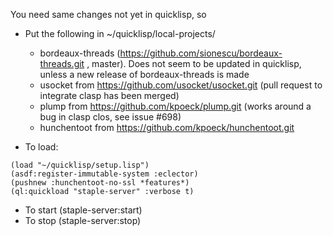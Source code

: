 You need same changes not yet in quicklisp, so
* Put the following in ~/quicklisp/local-projects/
  * bordeaux-threads (https://github.com/sionescu/bordeaux-threads.git , master). Does not seem to be updated in quicklisp, unless a new release of bordeaux-threads is made
  * usocket from https://github.com/usocket/usocket.git (pull request to integrate clasp has been merged)
  * plump from https://github.com/kpoeck/plump.git (works around a bug in clasp clos, see issue #698)
  * hunchentoot from https://github.com/kpoeck/hunchentoot.git

* To load:
```LISP
(load "~/quicklisp/setup.lisp")
(asdf:register-immutable-system :eclector)
(pushnew :hunchentoot-no-ssl *features*)
(ql:quickload "staple-server" :verbose t)
````


* To start (staple-server:start) 
* To stop (staple-server:stop) 
